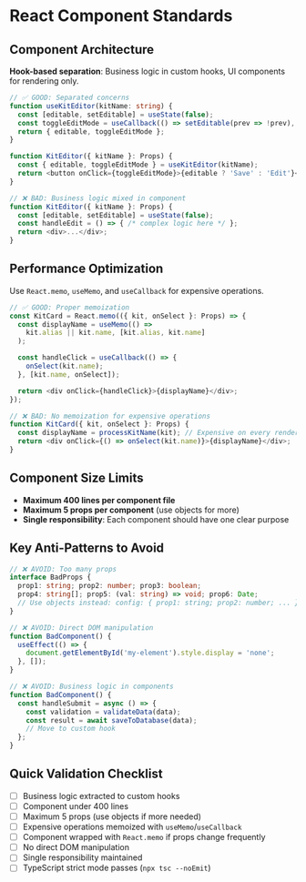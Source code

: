 # React Component Standards

## Component Architecture
**Hook-based separation**: Business logic in custom hooks, UI components for rendering only.

```typescript
// ✅ GOOD: Separated concerns
function useKitEditor(kitName: string) {
  const [editable, setEditable] = useState(false);
  const toggleEditMode = useCallback(() => setEditable(prev => !prev), []);
  return { editable, toggleEditMode };
}

function KitEditor({ kitName }: Props) {
  const { editable, toggleEditMode } = useKitEditor(kitName);
  return <button onClick={toggleEditMode}>{editable ? 'Save' : 'Edit'}</button>;
}

// ❌ BAD: Business logic mixed in component
function KitEditor({ kitName }: Props) {
  const [editable, setEditable] = useState(false);
  const handleEdit = () => { /* complex logic here */ };
  return <div>...</div>;
}
```

## Performance Optimization
Use `React.memo`, `useMemo`, and `useCallback` for expensive operations.

```typescript
// ✅ GOOD: Proper memoization
const KitCard = React.memo(({ kit, onSelect }: Props) => {
  const displayName = useMemo(() =>
    kit.alias || kit.name, [kit.alias, kit.name]
  );

  const handleClick = useCallback(() => {
    onSelect(kit.name);
  }, [kit.name, onSelect]);

  return <div onClick={handleClick}>{displayName}</div>;
});

// ❌ BAD: No memoization for expensive operations
function KitCard({ kit, onSelect }: Props) {
  const displayName = processKitName(kit); // Expensive on every render
  return <div onClick={() => onSelect(kit.name)}>{displayName}</div>;
}
```

## Component Size Limits
- **Maximum 400 lines per component file**
- **Maximum 5 props per component** (use objects for more)
- **Single responsibility**: Each component should have one clear purpose

## Key Anti-Patterns to Avoid

```typescript
// ❌ AVOID: Too many props
interface BadProps {
  prop1: string; prop2: number; prop3: boolean;
  prop4: string[]; prop5: (val: string) => void; prop6: Date;
  // Use objects instead: config: { prop1: string; prop2: number; ... }
}

// ❌ AVOID: Direct DOM manipulation
function BadComponent() {
  useEffect(() => {
    document.getElementById('my-element').style.display = 'none';
  }, []);
}

// ❌ AVOID: Business logic in components
function BadComponent() {
  const handleSubmit = async () => {
    const validation = validateData(data);
    const result = await saveToDatabase(data);
    // Move to custom hook
  };
}
```

## Quick Validation Checklist
- [ ] Business logic extracted to custom hooks
- [ ] Component under 400 lines
- [ ] Maximum 5 props (use objects if more needed)
- [ ] Expensive operations memoized with `useMemo`/`useCallback`
- [ ] Component wrapped with `React.memo` if props change frequently
- [ ] No direct DOM manipulation
- [ ] Single responsibility maintained
- [ ] TypeScript strict mode passes (`npx tsc --noEmit`)